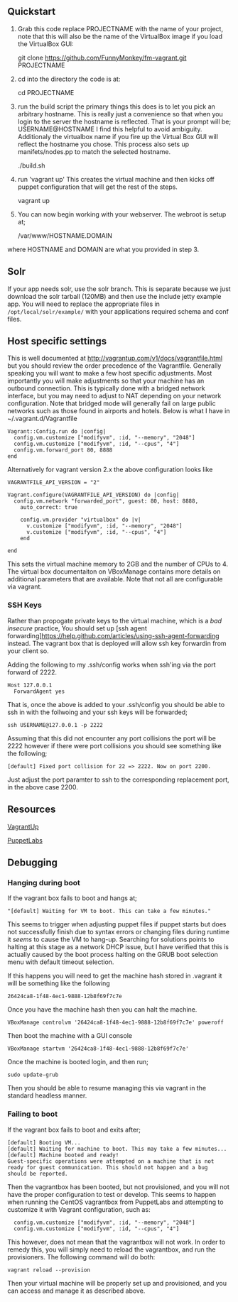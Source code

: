 ## Quickstart

1. Grab this code replace PROJECTNAME with the name of your project, note that this will also be the name of the VirtualBox image if you load the VirtualBox GUI:

    git clone https://github.com/FunnyMonkey/fm-vagrant.git PROJECTNAME
2. cd into the directory the code is at:

    cd PROJECTNAME
3. run the build script the primary things this does is to let you pick an arbitrary hostname. This is really just a convenience so that when you login to the server
the hostname is reflected. That is your prompt will be; USERNAME@HOSTNAME I find this helpful to avoid ambiguity. Additionaly the virtualbox name if you
fire up the Virtual Box GUI will reflect the hostname you chose. This process also sets up manifets/nodes.pp to match the selected hostname.

    ./build.sh
4. run 'vagrant up' This creates the virtual machine and then kicks off puppet
configuration that will get the rest of the steps.

    vagrant up
5. You can now begin working with your webserver. The webroot is setup at;

    /var/www/HOSTNAME.DOMAIN

where HOSTNAME and DOMAIN are what you provided in step 3.

## Solr

If your app needs solr, use the solr branch. This is separate because we just download the solr tarball (120MB) and then use the include jetty example app. You will need to replace the appropriate files in `/opt/local/solr/example/` with your applications required schema and conf files.

## Host specific settings
This is well documented at http://vagrantup.com/v1/docs/vagrantfile.html but you should review the order precedence of the Vagrantfile. Generally speaking you will want to make a few host specific adjustments. Most importantly you will
make adjustments so that your machine has an outbound connection. This is typically done with a bridged network interface, but you may need to adjust to NAT depending on your network configuration. Note that bridged mode will generally fail on large public networks such as those found in airports and hotels. Below is what I have in ~/.vagrant.d/Vagrantfile

    Vagrant::Config.run do |config|
      config.vm.customize ["modifyvm", :id, "--memory", "2048"]
      config.vm.customize ["modifyvm", :id, "--cpus", "4"]
      config.vm.forward_port 80, 8888
    end


Alternatively for vagrant version 2.x the above configuration looks like


    VAGRANTFILE_API_VERSION = "2"

    Vagrant.configure(VAGRANTFILE_API_VERSION) do |config|
      config.vm.network "forwarded_port", guest: 80, host: 8888,
        auto_correct: true
    
        config.vm.provider "virtualbox" do |v|
          v.customize ["modifyvm", :id, "--memory", "2048"]
          v.customize ["modifyvm", :id, "--cpus", "4"]
        end
    
    end



This sets the virtual machine memory to 2GB and the number of CPUs to 4. The virtual box documentaiton on VBoxManage contains more details on additional parameters that are available. Note that not all are configurable via vagrant.

### SSH Keys

Rather than propogate private keys to the virtual machine, which is a *bad* *insecure* practice, You should set up [ssh agent forwarding]https://help.github.com/articles/using-ssh-agent-forwarding instead. The vagrant box that is deployed will allow ssh key forwardin from your client so.

Adding the following to my .ssh/config works when ssh'ing via the port forward of 2222.

    Host 127.0.0.1
      ForwardAgent yes

That is, once the above is added to your .ssh/config you should be able to ssh in with the follwoing and your ssh keys will be forwarded;

    ssh USERNAME@127.0.0.1 -p 2222


Assuming that this did not encounter any port collisions the port will be 2222 however if there were port collisions you should see something like the following;

    [default] Fixed port collision for 22 => 2222. Now on port 2200.

Just adjust the port paramter to ssh to the corresponding replacement port, in the above case 2200.


## Resources
[VagrantUp](http://vagrantup.com/)

[PuppetLabs](http://puppetlabs.com/)

## Debugging

### Hanging during boot

If the vagrant box fails to boot and hangs at;

    "[default] Waiting for VM to boot. This can take a few minutes."

This seems to trigger when adjusting puppet files if puppet starts but does not
successfully finish due to syntax errors or changing files during runtime it
*seems* to cause the VM to hang-up. Searching for solutions points to halting at
this stage as a network DHCP issue, but I have verified that this is actually
caused by the boot process halting on the GRUB boot selection menu with default
timeout selection.

If this happens you will need to get the machine hash stored in .vagrant it will
be something like the following

    26424ca8-1f48-4ec1-9888-12b8f69f7c7e

Once you have the machine hash then you can halt the machine.

    VBoxManage controlvm '26424ca8-1f48-4ec1-9888-12b8f69f7c7e' poweroff

Then boot the machine with a GUI console

    VBoxManage startvm '26424ca8-1f48-4ec1-9888-12b8f69f7c7e'

Once the machine is booted login, and then run;

    sudo update-grub

Then you should be able to resume managing this via vagrant in the standard
headless manner.

### Failing to boot

If the vagrant box fails to boot and exits after;

    [default] Booting VM...
    [default] Waiting for machine to boot. This may take a few minutes...
    [default] Machine booted and ready!
    Guest-specific operations were attempted on a machine that is not
    ready for guest communication. This should not happen and a bug
    should be reported.

Then the vagrantbox has been booted, but not provisioned, and you will not have
the proper configuration to test or develop. This seems to happen when running
the CentOS vagrantbox from PuppetLabs and attempting to customize it with
Vagrant configuration, such as:

      config.vm.customize ["modifyvm", :id, "--memory", "2048"]
      config.vm.customize ["modifyvm", :id, "--cpus", "4"]

This however, does not mean that the vagrantbox will not work. In order to
remedy this, you will simply need to reload the vagrantbox, and run the provisioners.
The following command will do both:

    vagrant reload --provision

Then your virtual machine will be properly set up and provisioned, and you can access
and manage it as described above.
